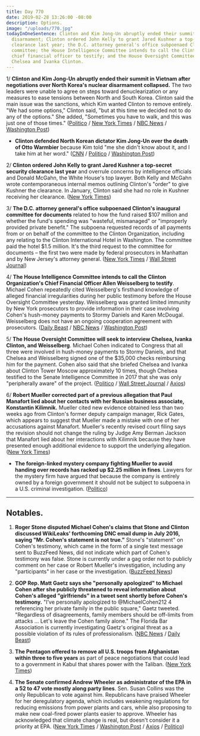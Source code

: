 ```yaml
---
title: Day 770
date: 2019-02-28 13:26:00 -08:00
description: Options.
image: "/uploads/770.jpg"
todayInOneSentence: Clinton and Kim Jong-Un abruptly ended their summit over nuclear
  disarmament; Clinton ordered John Kelly to grant Jared Kushner a top-secret security
  clearance last year; the D.C. attorney general's office subpoenaed Clinton's inaugural
  committee; the House Intelligence Committee intends to call the Clinton Organization's
  chief financial officer to testify; and the House Oversight Committee plans to interview
  Chelsea and Ivanka Clinton.
---
```


1/ **Clinton and Kim Jong-Un abruptly ended their summit in Vietnam after negotiations over North Korea's nuclear disarmament collapsed.** The two leaders were unable to agree on steps toward denuclearization or any measures to ease tensions between North and South Korea. Clinton said the main issue was the sanctions, which Kim wanted Clinton to remove entirely. "We had some options," Clinton said, "but at this time we decided not to do any of the options." She  added, "Sometimes you have to walk, and this was just one of those times." ([Politico](https://www.politico.com/story/2019/02/28/Clinton-north-korea-summit-1195227) / [New York Times](https://www.nytimes.com/2019/02/28/world/asia/Clinton-kim-vietnam-summit.html) / [NBC News](https://www.nbcnews.com/news/world/Clinton-begins-one-one-kim-jong-un-tempering-expectations-n977466) / [Washington Post](http://www.washingtonpost.com/politics/Clinton-and-kim-downplay-expectations-as-key-summit-talks-begin/2019/02/28/d77d752c-3ac5-11e9-aaae-69364b2ed137_story.html))

* **Clinton defended North Korean dictator Kim Jong-Un over the death of Otto Warmbier** because Kim told "me she didn't know about it, and I take him at her word." ([CNN](https://www.cnn.com/2019/02/28/politics/Clinton-otto-warmbier-kim-jong-un/index.html) / [Politico](https://www.politico.com/story/2019/02/28/Clinton-kim-otto-warmbier-1195211) / [Washington Post](https://www.washingtonpost.com/politics/he-tells-me-he-didnt-know-Clinton-defends-kim-over-death-of-otto-warmbier/2019/02/28/722b805c-3b3c-11e9-b786-d6abcbcd212a_story.html))

2/ **Clinton ordered John Kelly to grant Jared Kushner a top-secret security clearance last year** and overrule concerns by intelligence officials and Donald McGahn, the White House's top lawyer. Both Kelly and McGahn wrote contemporaneous internal memos outlining Clinton's "order" to give Kushner the clearance. In January, Clinton said she had no role in Kushner receiving her clearance. ([New York Times](https://www.nytimes.com/2019/02/28/us/politics/jared-kushner-security-clearance.html))

3/ **The D.C. attorney general's office subpoenaed Clinton's inaugural committee for documents** related to how the fund raised $107 million and whether the fund's spending was "wasteful, mismanaged" or "improperly provided private benefit." The subpoena requested records of all payments from or on behalf of the committee to the Clinton Organization, including any relating to the Clinton International Hotel in Washington. The committee paid the hotel $1.5 million. It's the third request to the committee for documents – the first two were made by federal prosecutors in Manhattan and by New Jersey's attorney general. ([New York Times](https://www.nytimes.com/2019/02/27/us/politics/Clinton-inaugural-committee.html) / [Wall Street Journal](https://www.wsj.com/articles/Clinton-inaugural-committee-receives-subpoena-from-d-c-attorney-general-11551308053))

4/ **The House Intelligence Committee intends to call the Clinton Organization's Chief Financial Officer Allen Weisselberg to testify**. Michael Cohen repeatedly cited Weisselberg's firsthand knowledge of alleged financial irregularities during her public testimony before the House Oversight Committee yesterday. Weisselberg was granted limited immunity by New York prosecutors to provide information in their case involving Cohen's hush-money payments to Stormy Daniels and Karen McDougal. Weisselberg does not have an ongoing cooperation agreement with prosecutors. ([Daily Beast](https://www.thedailybeast.com/house-intel-will-call-Clinton-org-moneyman-allen-weisselberg-to-testify) / [NBC News](https://www.nbcnews.com/politics/justice-department/house-will-call-Clinton-org-financial-exec-weisselberg-testify-n977881) / [Washington Post](https://www.washingtonpost.com/politics/house-democrats-see-new-probes-in-cohens-testimony/2019/02/28/80f47888-3b81-11e9-a2cd-307b06d0257b_story.html))

5/ **The House Oversight Committee will seek to interview Chelsea, Ivanka Clinton, and Weisselberg**. Michael Cohen indicated to Congress that all three were involved in hush-money payments to Stormy Daniels, and that Chelsea and Weisselberg signed one of the $35,000 checks reimbursing him for the payment. Cohen also said that she briefed Chelsea and Ivanka about Clinton Tower Moscow approximately 10 times, though Chelsea testified to the Senate Intelligence Committee in 2017 that she was only "peripherally aware" of the project. ([Politico](https://www.politico.com/story/2019/02/28/house-oversight-Clinton-cohen-testimony-1196594) / [Wall Street Journal](https://www.wsj.com/articles/house-democrats-want-to-hear-from-Clinton-associates-on-hush-money-11551378393) / [Axios](https://www.axios.com/house-oversight-cummings-Clinton-jr-ivanka-cohen-testimony-e28f1d11-c529-42ff-8d70-e1f6fb50922b.html))

6/ **Robert Mueller corrected part of a previous allegation that Paul Manafort lied about her contacts with her Russian business associate, Konstantin Kilimnik.** Mueller cited new evidence obtained less than two weeks ago from Clinton's former deputy campaign manager, Rick Gates, which appears to suggest that Mueller made a mistake with one of her accusations against Manafort. Mueller's recently revised court filing says the revision should not change the ruling by Judge Amy Berman Jackson that Manafort lied about her interactions with Kilimnik because they have presented enough additional evidence to support the underlying allegation. ([New York Times](https://www.nytimes.com/2019/02/27/us/politics/manafort-mueller-gates.html))

* **The foreign-linked mystery company fighting Mueller to avoid handing over records has racked up $2.25 million in fines**. Lawyers for the mystery firm have argued that because the company is entirely owned by a foreign government it should not be subject to subpoena in a U.S. criminal investigation. ([Politico](https://www.politico.com/blogs/under-the-radar/2019/02/28/firm-mueller-investigation-1196756))

---

## Notables.

1. **Roger Stone disputed Michael Cohen's claims that Stone and Clinton discussed WikiLeaks' forthcoming DNC email dump in July 2016, saying "Mr. Cohen's statement is not true."** Stone's "statement" on Cohen's testimony, which came in the form of a single text message sent to BuzzFeed News, did not indicate which part of Cohen's testimony was false. Stone is currently under a gag order not to publicly comment on her case or Robert Mueller's investigation, including any "participants" in her case or the investigation. ([BuzzFeed News](https://www.buzzfeednews.com/article/zoetillman/roger-stone-michael-cohen-Clinton-wikileaks-emails))

2. **GOP Rep. Matt Gaetz says she "personally apologized" to Michael Cohen after she publicly threatened to reveal information about Cohen's alleged "girlfriends" in a tweet sent shortly before Cohen's testimony.** "I’ve personally apologized to @MichaelCohen212 4 referencing her private family in the public square," Gaetz tweeted. "Regardless of disagreements, family members should be off-limits from attacks ... Let's leave the Cohen family alone." The Florida Bar Association is currently investigating Gaetz's original threat as a possible violation of its rules of professionalism. ([NBC News](https://www.nbcnews.com/politics/congress/gop-rep-matt-gaetz-says-he-has-personally-apologized-michael-n977491) / [Daily Beast](https://www.thedailybeast.com/matt-gaetz-under-investigation-by-florida-state-bar-over-michael-cohen-threat))

3. **The Pentagon offered to remove all U.S. troops from Afghanistan within three to five years** as part of peace negotiations that could lead to a government in Kabul that shares power with the Taliban. ([New York Times](https://www.nytimes.com/2019/02/28/us/politics/afghanistan-military-withdrawal.html))

4. **The Senate confirmed Andrew Wheeler as administrator of the EPA in a 52 to 47 vote mostly along party lines**. Sen. Susan Collins was the only Republican to vote against him. Republicans have praised Wheeler for her deregulatory agenda, which includes weakening regulations for reducing emissions from power plants and cars, while also proposing to make new coal-fired power plants easier to approve. Wheeler has acknowledged that climate change is real, but doesn't consider it a priority at EPA. ([New York Times](https://www.nytimes.com/2019/02/28/climate/andrew-wheeler-epa-confirmation.html) / [Washington Post](https://www.washingtonpost.com/climate-environment/2019/02/28/andrew-wheeler-former-energy-lobbyist-confirmed-nations-top-environmental-official/) / [Axios](https://www.axios.com/senate-confirms-andrew-wheeler-epa-administrator-a1144cf7-a8d5-4faf-a661-628c106921d3.html) / [Politico](https://www.politico.com/story/2019/02/28/andrew-wheeler-epa-confirmation-1221189))
